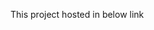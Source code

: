 <p>This project hosted in below link</p>
<a href="https://vercel.com/avinash-kumars-projects-636525de/sadhana-projecr"></a>
